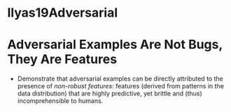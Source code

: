 # Ilyas19Adversarial

# Adversarial Examples Are Not Bugs, They Are Features

- Demonstrate that adversarial examples can be directly attributed to the
  presence of _non-robust features_: features (derived from patterns in the
  data distribution) that are highly predictive, yet brittle and (thus)
  incomprehensible to humans.
